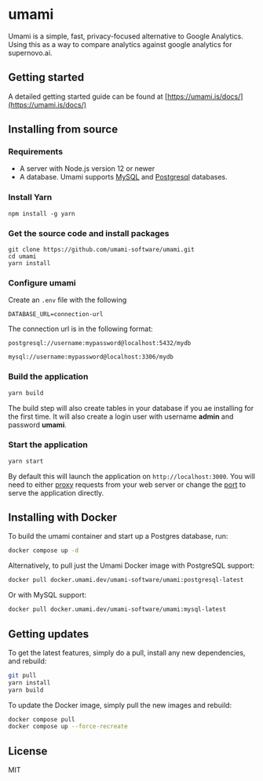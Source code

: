 # umami

Umami is a simple, fast, privacy-focused alternative to Google Analytics. 
Using this as a way to compare analytics against google analytics for supernovo.ai.

## Getting started

A detailed getting started guide can be found at [https://umami.is/docs/](https://umami.is/docs/)

## Installing from source

### Requirements

- A server with Node.js version 12 or newer
- A database. Umami supports [MySQL](https://www.mysql.com/) and [Postgresql](https://www.postgresql.org/) databases.

### Install Yarn

```
npm install -g yarn
```

### Get the source code and install packages

```
git clone https://github.com/umami-software/umami.git
cd umami
yarn install
```

### Configure umami

Create an `.env` file with the following

```
DATABASE_URL=connection-url
```

The connection url is in the following format:

```
postgresql://username:mypassword@localhost:5432/mydb

mysql://username:mypassword@localhost:3306/mydb
```

### Build the application

```bash
yarn build
```

The build step will also create tables in your database if you ae installing for the first time. It will also create a login user with username **admin** and password **umami**.

### Start the application

```bash
yarn start
```

By default this will launch the application on `http://localhost:3000`. You will need to either
[proxy](https://docs.nginx.com/nginx/admin-guide/web-server/reverse-proxy/) requests from your web server
or change the [port](https://nextjs.org/docs/api-reference/cli#production) to serve the application directly.

## Installing with Docker

To build the umami container and start up a Postgres database, run:

```bash
docker compose up -d
```

Alternatively, to pull just the Umami Docker image with PostgreSQL support:

```bash
docker pull docker.umami.dev/umami-software/umami:postgresql-latest
```

Or with MySQL support:

```bash
docker pull docker.umami.dev/umami-software/umami:mysql-latest
```

## Getting updates

To get the latest features, simply do a pull, install any new dependencies, and rebuild:

```bash
git pull
yarn install
yarn build
```

To update the Docker image, simply pull the new images and rebuild:

```bash
docker compose pull
docker compose up --force-recreate
```

## License

MIT
